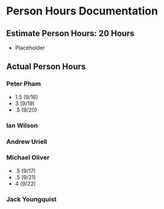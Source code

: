 # Person Hours Documentation

## Estimate Person Hours: 20 Hours

- Placeholder

## Actual Person Hours

### Peter Pham

- 1.5 (9/16)
- 3 (9/19)
- .5 (9/20)

### Ian Wilson

### Andrew Uriell

### Michael Oliver

- .5 (9/17)
- .5 (9/21)
- 4 (9/22)

### Jack Youngquist
